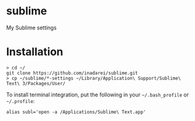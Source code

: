 # sublime
My Sublime settings

# Installation

```console
> cd ~/
git clone https://github.com/inadarei/sublime.git
> cp ~/sublime/*-settings ~/Library/Application\ Support/Sublime\ Text\ 3/Packages/User/
```

To install terminal integration, put the following in your `~/.bash_profile` or `~/.profile`:

```
alias subl='open -a /Applications/Sublime\ Text.app'
```
